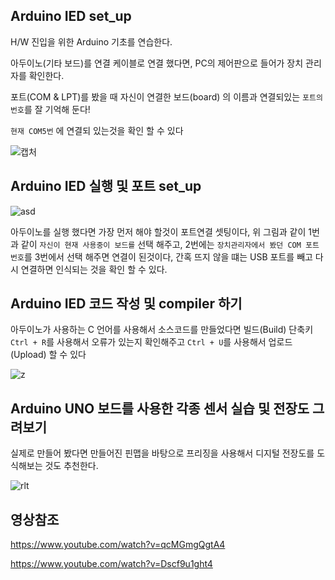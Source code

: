 ## Arduino IED set_up

H/W 진입을 위한 Arduino 기초를 연습한다.

아두이노(기타 보드)를 연결 케이블로 연결 했다면, PC의 제어판으로 들어가 장치 관리자를 확인한다.

포트(COM & LPT)를 봤을 때 자신이 연결한 보드(board) 의 이름과 연결되있는  ```포트의 번호```를 잘 기억해 둔다!   

```현재 COM5번``` 에 연결되 있는것을 확인 할 수 있다

![캡처](https://user-images.githubusercontent.com/84003327/150759717-b6e7e8e8-21bc-4aac-8f5f-217f2e665d8d.PNG)


## Arduino IED 실행 및 포트 set_up

![asd](https://user-images.githubusercontent.com/84003327/150757455-ac86e5e8-4036-4b86-a368-5a2586323389.PNG)

아두이노를 실행 했다면 가장 먼저 해야 할것이 포트연결 셋팅이다, 위 그림과 같이 1번과 같이 ```자신이 현재 사용중이 보드를``` 선택 해주고, 2번에는 ```장치관리자에서 봤던 COM 포트 번호```를 3번에서 선택 해주면 연결이 된것이다, 간혹 뜨지 않을 떄는 USB 포트를 빼고 다시 연결하면 인식되는 것을 확인 할 수 있다.

## Arduino IED 코드 작성 및 compiler 하기 

아두이노가 사용하는 C 언어를 사용해서 소스코드를 만들었다면 빌드(Build)  단축키 ```Ctrl + R```를 사용해서 오류가 있는지 확인해주고 ```Ctrl + U```를 사용해서 업로드(Upload) 할 수 있다

![z](https://user-images.githubusercontent.com/84003327/150759082-7b5d7979-673d-444f-92e8-77a8b9386c93.PNG)


## Arduino UNO 보드를 사용한 각종 센서 실습 및 전장도 그려보기 

실제로 만들어 봤다면 만들어진 핀맵을 바탕으로 프리징을 사용해서 디지털 전장도를 도식해보는 것도 추천한다.

![rlt](https://user-images.githubusercontent.com/84003327/150739607-206e26ed-7c94-484e-9e4f-09e8a9854ec3.PNG)

## 영상참조

https://www.youtube.com/watch?v=qcMGmgQgtA4

https://www.youtube.com/watch?v=Dscf9u1ght4
